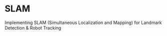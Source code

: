 # SLAM
Implementing SLAM (Simultaneous Localization and Mapping) for Landmark Detection &amp; Robot Tracking
